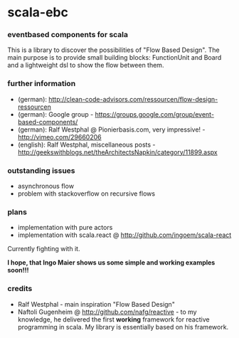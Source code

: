 # scala-ebc
### eventbased components for scala

This is a library to discover the possibilities of "Flow Based Design". The main purpose is to provide small building blocks: FunctionUnit and Board and a lightweight dsl to show the flow between them.

### further information

 - (german): http://clean-code-advisors.com/ressourcen/flow-design-ressourcen
 - (german): Google group - https://groups.google.com/group/event-based-components/
 - (german): Ralf Westphal @ Pionierbasis.com, very impressive! - http://vimeo.com/29660206
 - (english):  Ralf Westphal, miscellaneous posts - http://geekswithblogs.net/theArchitectsNapkin/category/11899.aspx

### outstanding issues

 - asynchronous flow
 - problem with stackoverflow on recursive flows

### plans

 - implementation with pure actors
 - implementation with scala.react @ http://github.com/ingoem/scala-react
  
 Currently fighting with it.

 **I hope, that Ingo Maier shows us some simple and working examples soon!!!**

### credits

 - Ralf Westphal - main inspiration "Flow Based Design"
 - Naftoli Gugenheim @ http://github.com/nafg/reactive - to my knowledge, he delivered the first **working** framework for reactive programming in scala. My library is essentially based on his framework.

 
